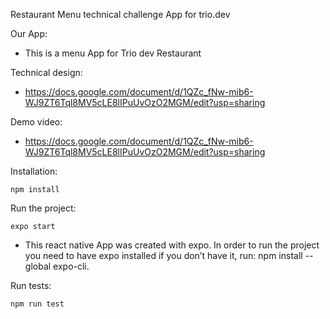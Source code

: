 Restaurant Menu technical challenge App for trio.dev

Our App:
  - This is a menu App for Trio dev Restaurant

Technical design:
   - https://docs.google.com/document/d/1QZc_fNw-mib6-WJ9ZT6Tql8MV5cLE8lIPuUvOzO2MGM/edit?usp=sharing

Demo video:
   - https://docs.google.com/document/d/1QZc_fNw-mib6-WJ9ZT6Tql8MV5cLE8lIPuUvOzO2MGM/edit?usp=sharing

Installation:

	npm install
	
Run the project:

	expo start
- This react native App was created with expo. In order to run the project you need to have expo installed if you don’t have it, run: npm install --global expo-cli.
	
Run tests:

	npm run test
